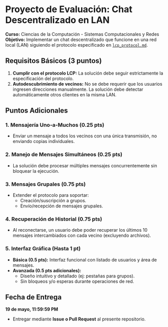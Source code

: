 # Proyecto de Evaluación: Chat Descentralizado en LAN

**Curso:** Ciencias de la Computación - Sistemas Computacionales y Redes  
**Objetivo:** Implementar un chat descentralizado que funcione en una red local (LAN) siguiendo el protocolo especificado en [`lcp_protocol.md`](lcp_protocol.md).  

## Requisitos Básicos (3 puntos)  
1. **Cumplir con el protocolo LCP:** La solución debe seguir estrictamente la especificación del protocolo.  
2. **Autodescubrimiento de vecinos:** No se debe requerir que los usuarios ingresen direcciones manualmente. La solución debe detectar automáticamente otros clientes en la misma LAN.  

## Puntos Adicionales  

### 1. Mensajería Uno-a-Muchos (0.25 pts)  
- Enviar un mensaje a todos los vecinos con una única transmisión, no enviando copias individuales.  

### 2. Manejo de Mensajes Simultáneos (0.25 pts)  
- La solución debe procesar múltiples mensajes concurrentemente sin bloquear la ejecución.  

### 3. Mensajes Grupales (0.75 pts)  
- Extender el protocolo para soportar:  
  - Creación/suscripción a grupos.  
  - Envío/recepción de mensajes grupales.  

### 4. Recuperación de Historial (0.75 pts)  
- Al reconectarse, un usuario debe poder recuperar los últimos 10 mensajes intercambiados con cada vecino (excluyendo archivos).  

### 5. Interfaz Gráfica (Hasta 1 pt)  
- **Básica (0.5 pts):** Interfaz funcional con listado de usuarios y área de mensajes.  
- **Avanzada (0.5 pts adicionales):**  
  - Diseño intuitivo y detallado (ej: pestañas para grupos).  
  - Sin bloqueos y/o esperas durante operaciones de red.  

## Fecha de Entrega  
**19 de mayo, 11:59:59 PM**  
- Entregar mediante **Issue o Pull Request** al presente repositorio.
